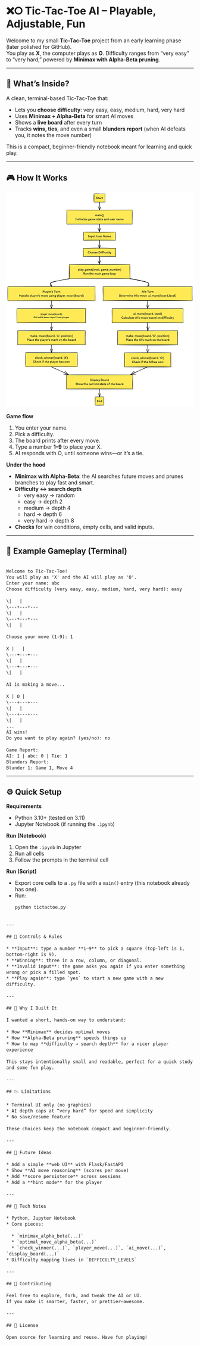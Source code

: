 # ❌⭘ Tic-Tac-Toe AI – Playable, Adjustable, Fun

Welcome to my small **Tic-Tac-Toe** project from an early learning phase (later polished for GitHub).  
You play as **X**, the computer plays as **O**. Difficulty ranges from “very easy” to “very hard,” powered by **Minimax with Alpha-Beta pruning**.

---

## 🎯 What’s Inside?

A clean, terminal-based Tic-Tac-Toe that:
- Lets you **choose difficulty**: very easy, easy, medium, hard, very hard
- Uses **Minimax + Alpha-Beta** for smart AI moves
- Shows a **live board** after every turn
- Tracks **wins, ties**, and even a small **blunders report** (when AI defeats you, it notes the move number)

This is a compact, beginner-friendly notebook meant for learning and quick play.

---

## 🎮 How It Works

![Workflow](tic%20tac%20flow.png)

**Game flow**
1. You enter your name.
2. Pick a difficulty.
3. The board prints after every move.
4. Type a number **1–9** to place your X.
5. AI responds with O, until someone wins—or it’s a tie.

**Under the hood**
- **Minimax with Alpha-Beta**: the AI searches future moves and prunes branches to play fast and smart.
- **Difficulty ↔ search depth**  
  - very easy → random  
  - easy → depth 2  
  - medium → depth 4  
  - hard → depth 6  
  - very hard → depth 8  
- **Checks** for win conditions, empty cells, and valid inputs.

---

## 🧪 Example Gameplay (Terminal)

```

Welcome to Tic-Tac-Toe!
You will play as 'X' and the AI will play as 'O'.
Enter your name: abc
Choose difficulty (very easy, easy, medium, hard, very hard): easy

\|   |
\---+---+---
\|   |
\---+---+---
\|   |

Choose your move (1-9): 1

X |   |
\---+---+---
\|   |
\---+---+---
\|   |

AI is making a move...

X | O |
\---+---+---
\|   |
\---+---+---
\|   |
...
AI wins!
Do you want to play again? (yes/no): no

Game Report:
AI: 1 | abc: 0 | Tie: 1
Blunders Report:
Blunder 1: Game 1, Move 4

````

---

## ⚙️ Quick Setup

**Requirements**
- Python 3.10+ (tested on 3.11)
- Jupyter Notebook (if running the `.ipynb`)

**Run (Notebook)**
1. Open the `.ipynb` in Jupyter
2. Run all cells
3. Follow the prompts in the terminal cell

**Run (Script)**
- Export core cells to a `.py` file with a `main()` entry (this notebook already has one).
- Run:
  ```bash
  python tictactoe.py
````

---

## 🧩 Controls & Rules

* **Input**: type a number **1–9** to pick a square (top-left is 1, bottom-right is 9).
* **Winning**: three in a row, column, or diagonal.
* **Invalid input**: the game asks you again if you enter something wrong or pick a filled spot.
* **Play again**: type `yes` to start a new game with a new difficulty.

---

## 🧠 Why I Built It

I wanted a short, hands-on way to understand:

* How **Minimax** decides optimal moves
* How **Alpha-Beta pruning** speeds things up
* How to map **difficulty → search depth** for a nicer player experience

This stays intentionally small and readable, perfect for a quick study and some fun play.

---

## 📉 Limitations

* Terminal UI only (no graphics)
* AI depth caps at “very hard” for speed and simplicity
* No save/resume feature

These choices keep the notebook compact and beginner-friendly.

---

## 🚀 Future Ideas

* Add a simple **web UI** with Flask/FastAPI
* Show **AI move reasoning** (scores per move)
* Add **score persistence** across sessions
* Add a **hint mode** for the player

---

## 🔧 Tech Notes

* Python, Jupyter Notebook
* Core pieces:

  * `minimax_alpha_beta(...)`
  * `optimal_move_alpha_beta(...)`
  * `check_winner(...)`, `player_move(...)`, `ai_move(...)`, `display_board(...)`
* Difficulty mapping lives in `DIFFICULTY_LEVELS`

---

## 🤝 Contributing

Feel free to explore, fork, and tweak the AI or UI.
If you make it smarter, faster, or prettier—awesome.

---

## 📝 License

Open source for learning and reuse. Have fun playing!


